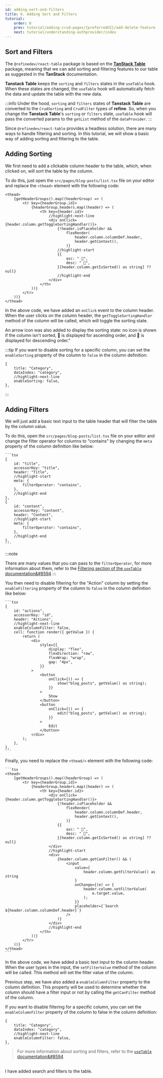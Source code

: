 ```yaml
---
id: adding-sort-and-filters
title: 6. Adding Sort and Filters
tutorial:
    order: 0
    prev: tutorial/adding-crud-pages/{preferredUI}/add-delete-feature
    next: tutorial/understanding-authprovider/index
---
```


## Sort and Filters

The `@refinedev/react-table` package is based on the [**TanStack Table**](https://tanstack.com/table/v8) package, meaning that we can add sorting and filtering features to our table as suggested in the **TanStack** documentation.

**Tanstack Table** keeps the `sorting` and `filters` states in the `useTable` hook. When these states are changed, the `useTable` hook will automatically fetch the data and update the table with the new data.

:::info
Under the hood, `sorting` and `filters` states of **Tanstack Table** are converted to the `CrudSorting` and `CrudFilter` types of **refine**. So, when you change the **Tanstack Table**'s `sorting` or `filters` state, `useTable` hook will pass the converted params to the `getList` method of the `dataProvider`.
:::

Since `@refinedev/react-table` provides a headless solution, there are many ways to handle filtering and sorting. In this tutorial, we will show a basic way of adding sorting and filtering to the table.

## Adding Sorting

We first need to add a clickable column header to the table, which, when clicked on, will sort the table by the column.

To do this, just open the `src/pages/blog-posts/list.tsx` file on your editor and replace the `<thead>` element with the following code:

```tsx title="src/pages/blog-posts/list.tsx"
<thead>
    {getHeaderGroups().map((headerGroup) => (
        <tr key={headerGroup.id}>
            {headerGroup.headers.map((header) => (
                <th key={header.id}>
                    //highlight-next-line
                    <div onClick={header.column.getToggleSortingHandler()}>
                        {!header.isPlaceholder &&
                            flexRender(
                                header.column.columnDef.header,
                                header.getContext(),
                            )}
                        //highlight-start
                        {{
                            asc: " 🔼",
                            desc: " 🔽",
                        }[header.column.getIsSorted() as string] ?? null}
                        //highlight-end
                    </div>
                </th>
            ))}
        </tr>
    ))}
</thead>
```

In the above code, we have added an `onClick` event to the column header. When the user clicks on the column header, the `getToggleSortingHandler` method of the column will be called, which will toggle the sorting state.

An arrow icon was also added to display the sorting state: no icon is shown if the column isn't sorted, 🔼 is displayed for ascending order, and 🔽 is displayed for descending order."

:::tip
If you want to disable sorting for a specific column, you can set the `enableSorting` property of the column to `false` in the column definition:

```tsx
{
    title: "Category",
    dataIndex: "category",
    //highlight-next-line
    enableSorting: false,
},
```

:::

## Adding Filters

We will just add a basic text input to the table header that will filter the table by the column value.

To do this, open the `src/pages/blog-posts/list.tsx` file on your editor and change the filter operator for columns to "contains" by changing the `meta` property of the column definition like below:

    ```tsx
    {
        id: "title",
        accessorKey: "title",
        header: "Title",
        //highlight-start
        meta: {
            filterOperator: "contains",
        },
        //highlight-end
    },
    {
        id: "content",
        accessorKey: "content",
        header: "Content",
        //highlight-start
        meta: {
            filterOperator: "contains",
        },
        //highlight-end
    },
    ```

:::note

There are many values that you can pass to the `filterOperator`, for more information about them, refer to the [Filtering section of the `useTable` documentation&#8594](/docs/packages/documentation/react-table/#filtering)
:::

You then need to disable filtering for the "Action" column by setting the `enableFiltering` property of the column to `false` in the column definition like below:

    ```tsx
    {
        id: "actions",
        accessorKey: "id",
        header: "Actions",
        //highlight-next-line
        enableColumnFilter: false,
        cell: function render({ getValue }) {
            return (
                <div
                    style={{
                        display: "flex",
                        flexDirection: "row",
                        flexWrap: "wrap",
                        gap: "4px",
                    }}
                >
                    <button
                        onClick={() => {
                            show("blog_posts", getValue() as string);
                        }}
                    >
                        Show
                    </button>
                    <button
                        onClick={() => {
                            edit("blog_posts", getValue() as string);
                        }}
                    >
                        Edit
                    </button>
                </div>
            );
        },
    },
    ```

Finally, you need to replace the `<thead/>` element with the following code:

    ```tsx
    <thead>
        {getHeaderGroups().map((headerGroup) => (
            <tr key={headerGroup.id}>
                {headerGroup.headers.map((header) => (
                    <th key={header.id}>
                        <div onClick={header.column.getToggleSortingHandler()}>
                            {!header.isPlaceholder &&
                                flexRender(
                                    header.column.columnDef.header,
                                    header.getContext(),
                                )}
                            {{
                                asc: " 🔼",
                                desc: " 🔽",
                            }[header.column.getIsSorted() as string] ?? null}
                        </div>
                        //highlight-start
                        <div>
                            {header.column.getCanFilter() && (
                                <input
                                    value={
                                        header.column.getFilterValue() as string
                                    }
                                    onChange={(e) => {
                                        header.column.setFilterValue(
                                            e.target.value,
                                        );
                                    }}
                                    placeholder={`Search ${header.column.columnDef.header}`}
                                />
                            )}
                        </div>
                        //highlight-end
                    </th>
                ))}
            </tr>
        ))}
    </thead>
    ```

In the above code, we have added a basic text input to the column header. When the user types in the input, the `setFilterValue` method of the column will be called. This method will set the filter value of the column.

Previous step, we have also added a `enableColumnFilter` property to the column definition. This property will be used to determine whether the column should have a filter input or not by calling the `getCanFilter` method of the column.

If you want to disable filtering for a specific column, you can set the `enableColumnFilter` property of the column to false in the column definition:

```tsx
{
    title: "Category",
    dataIndex: "category",
    //highlight-next-line
    enableColumnFilter: false,
},
```

> For more information about sorting and filters, refer to the [`useTable` documentation&#8594](/docs/packages/documentation/react-table/)

<br />

<Checklist>

<ChecklistItem id="add-search-and-filters-headless">
I have added search and filters to the table.
</ChecklistItem>

</Checklist>
